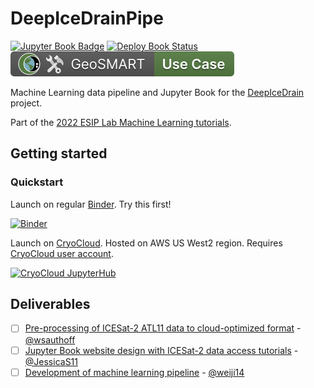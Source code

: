 # DeepIceDrainPipe

[![Jupyter Book Badge](https://jupyterbook.org/badge.svg)](https://geo-smart.github.io/deepicedrainpipe)
[![Deploy Book Status](https://github.com/geo-smart/deepicedrainpipe/actions/workflows/deploy-book.yml/badge.svg)](https://github.com/geo-smart/deepicedrainpipe/actions/workflows/deploy-book.yml)
[![GeoSMART Use Case](./book/img/use_case_badge.svg)](https://geo-smart.github.io/usecases)

Machine Learning data pipeline and Jupyter Book for the
[DeepIceDrain](https://github.com/weiji14/deepicedrain) project.

Part of the
[2022 ESIP Lab Machine Learning tutorials](https://www.esipfed.org/merge/esip-lab-update/ml-in-earth-science).


## Getting started

### Quickstart

Launch on regular [Binder](https://mybinder.readthedocs.io/en/latest/index.html).
Try this first!

[![Binder](https://mybinder.org/badge_logo.svg)](https://mybinder.org/v2/gh/geo-smart/deepicedrainpipe/main)

Launch on [CryoCloud](https://cryointhecloud.com). Hosted on AWS US West2 region.
Requires [CryoCloud user account](https://book.cryointhecloud.com/content/Getting_Started.html).

[![CryoCloud JupyterHub](https://img.shields.io/badge/launch-CryoCloud-lightblue?logo=jupyter)](https://hub.cryointhecloud.com/hub/user-redirect/git-pull?repo=https%3A%2F%2Fgithub.com%2Fgeo-smart%2Fdeepicedrainpipe&urlpath=lab%2Ftree%2Fdeepicedrainpipe%2F&branch=main)


## Deliverables

- [ ] [Pre-processing of ICESat-2 ATL11 data to cloud-optimized format](https://github.com/geo-smart/deepicedrainpipe/issues/3) - [@wsauthoff](https://github.com/wsauthoff)
- [ ] [Jupyter Book website design with ICESat-2 data access tutorials](https://github.com/geo-smart/deepicedrainpipe/issues/4) - [@JessicaS11](https://github.com/JessicaS11)
- [ ] [Development of machine learning pipeline](https://github.com/geo-smart/deepicedrainpipe/issues/5) - [@weiji14](https://github.com/weiji14)

